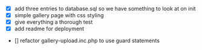 - [x] add three entries to database.sql so we have something to look at on init
- [x] simple gallery page with css styling
- [x] give everything a thorough test
- [x] add readme for deployment

- [] refactor gallery-upload.inc.php to use guard statements
